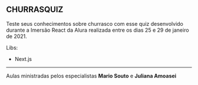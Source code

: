 ## CHURRASQUIZ

Teste seus conhecimentos sobre churrasco com esse quiz desenvolvido durante a Imersão React da Alura realizada entre os dias 25 e 29 de janeiro de 2021.

Libs:
- Next.js

***

Aulas ministradas pelos especialistas **Mario Souto** e **Juliana Amoasei**
